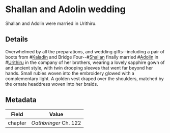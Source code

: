 # Shallan and Adolin wedding
Shallan and Adolin were married in Urithiru.

## Details
Overwhelmed by all the preparations, and wedding gifts--including a pair of boots from #[Kaladin](characters/kaladin) and Bridge Four--#[Shallan](characters/shallan) finally married #[Adolin](characters/adolin) in #[Urithiru](locations/urithiru) in the company of her brothers, wearing a lovely sapphire gown of and ancient style, with twin drooping sleeves that went far beyond her hands. Small rubies woven into the embroidery glowed with a complementary light. A golden vest draped over the shoulders, matched by the ornate headdress woven into her braids.

## Metadata
| Field | Value |
| ----- | ----- |
| chapter | *Oathbringer* Ch. 122 |
